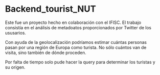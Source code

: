 # Backend_tourist_NUT
Este fue un proyecto hecho en colaboración con el IFISC. El trabajo consistía en el análisis de metadoatos proporcionados por Twitter de los ususarios. 

Con ayuda de la geolocalización podríamos estimar cuántas personas pasan por una región de Europa como turista. No sólo cuántos van de visita, sino también de dónde proceden. 

Por falta de tiempo solo pude hacer la query para determinar los turistas y su origen.
